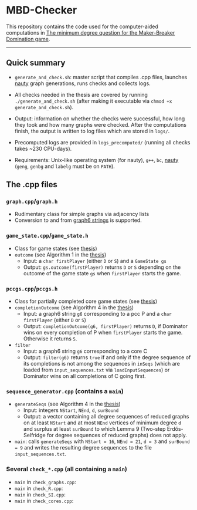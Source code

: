 # MBD-Checker

This repository contains the code used for the computer-aided computations in [The minimum degree question for the Maker-Breaker Domination game](link_to_arxiv?).



---

## Quick summary

* `generate_and_check.sh`: master script that compiles .cpp files, launches [nauty](https://pallini.di.uniroma1.it/) graph generations, runs checks and collects logs.

* All checks needed in the thesis are covered by running `./generate_and_check.sh` (after making it executable via `chmod +x generate_and_check.sh`).

* Output: information on whether the checks were successful, how long they took and how many graphs were checked. After the computations finish, the output is written to log files which are stored in `logs/`.

* Precomputed logs are provided in `logs_precomputed/` (running all checks takes ~230 CPU-days).

* Requirements: Unix-like operating system (for nauty), `g++`, `bc`, [nauty](https://pallini.di.uniroma1.it/) (`geng`, `genbg` and `labelg` must be on `PATH`).

## The .cpp files

### `graph.cpp`/`graph.h`
- Rudimentary class for simple graphs via adjacency lists
- Conversion to and from [graph6 strings](https://users.cecs.anu.edu.au/~bdm/data/formats.html) is supported. 

### `game_state.cpp`/`game_state.h`
  - Class for game states (see [thesis](link_to_arxiv?))
  - `outcome` (see Algorithm 1 in the [thesis](link_to_arxiv?)) 
    * Input: a `char firstPlayer` (either `D` or `S`) and a `GameState gs`
    * Output: `gs.outcome(firstPlayer)` returns `D` or `S` depending on the outcome of the game state `gs` when `firstPlayer` starts the game.

### `pccgs.cpp`/`pccgs.h`
  - Class for partially completed core game states (see [thesis](link_to_arxiv?))
  - `completionOutcome` (see Algorithm 4 in the [thesis](link_to_arxiv?))
    * Input: a graph6 string `g6` corresponding to a pcc P and a `char firstPlayer` (either `D` or `S`)
    * Output: `completionOutcome(g6, firstPlayer)` returns `D`, if Dominator wins on every completion of P when `firstPlayer` starts the game. Otherwise it returns `S`. 
  - `filter`
    * Input: a graph6 string `g6` corresponding to a core C
    * Output: `filter(g6)` returns `true` if and only if the degree sequence of its completions is not among the sequences in `inSeqs` (which are loaded from `input_sequences.txt` via `loadInputSequences`) or Dominator wins on all completions of C going first.  

### `sequence_generator.cpp` (contains a `main`)
  - `generateSeqs` (see Algorithm 4 in the [thesis](link_to_arxiv?)) 
    * Input: integers `NStart`, `NEnd`, `d`, `surBound`
    * Output: a vector containing all degree sequences of reduced graphs on at least `NStart` and at most `NEnd` vertices of minimum degree `d` and surplus at least `surBound` to which Lemma 9 (Two-step Erdős-Selfridge for degree sequences of reduced graphs) does not apply.
  - `main`: calls `generateSeqs` with `NStart = 16`, `NEnd = 21`, `d = 3` and `surBound = 9` and writes the resulting degree sequences to the file `input_sequences.txt`. 

### Several `check_*.cpp` (all containing a `main`)
  * `main` in `check_graphs.cpp`: 
  * `main` in `check_R.cpp`:
  * `main` in `check_SI.cpp`:
  * `main` in `check_cores.cpp`: 
